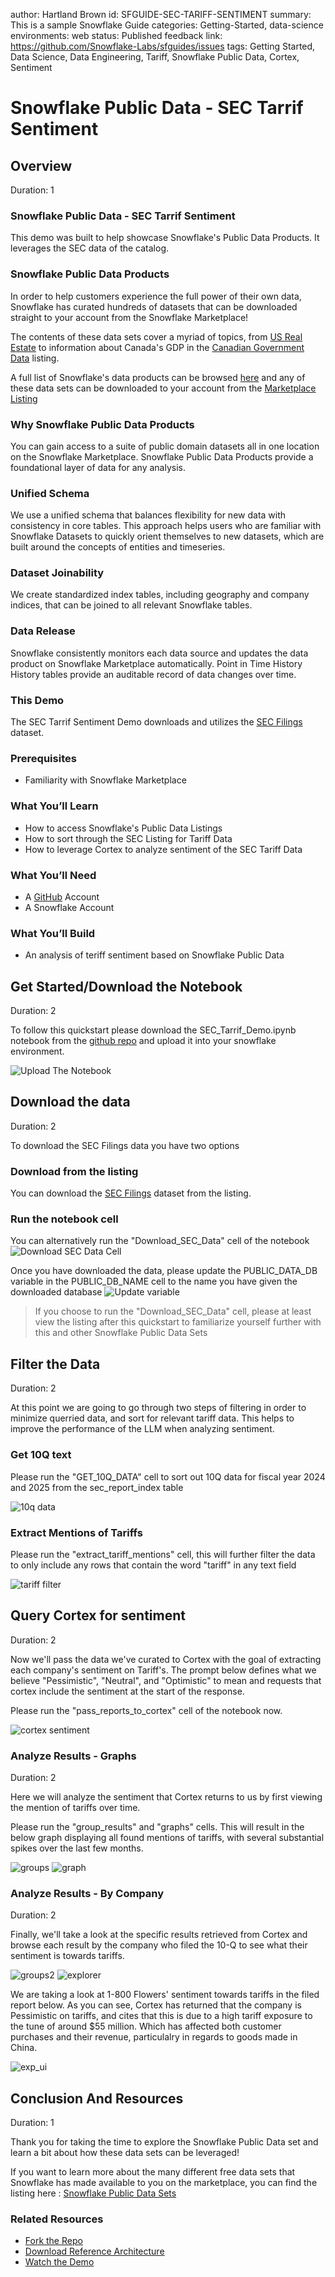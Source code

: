 author: Hartland Brown
id: SFGUIDE-SEC-TARIFF-SENTIMENT
summary: This is a sample Snowflake Guide
categories: Getting-Started, data-science
environments: web
status: Published 
feedback link: https://github.com/Snowflake-Labs/sfguides/issues
tags: Getting Started, Data Science, Data Engineering, Tariff, Snowflake Public Data, Cortex, Sentiment

# Snowflake Public Data - SEC Tarrif Sentiment
<!-- ------------------------ -->
## Overview 
Duration: 1

### Snowflake Public Data - SEC Tarrif Sentiment

This demo was built to help showcase Snowflake's Public Data Products.
It leverages the SEC data of the catalog.

### Snowflake Public Data Products

In order to help customers experience the full power of their own data, Snowflake has curated hundreds of datasets that can be downloaded straight to your account from the Snowflake Marketplace!

The contents of these data sets cover a myriad of topics, from [US Real Estate](https://app.snowflake.com/marketplace/listing/GZTSZAS2KI6/snowflake-public-data-products-us-real-estate?originTab=provider&providerName=Snowflake%20Public%20Data%20Products&profileGlobalName=GZTSZAS2KCS) to information about Canada's GDP in the [Canadian Government Data](https://app.snowflake.com/marketplace/listing/GZTSZAS2KFB/snowflake-public-data-products-canadian-government?originTab=provider&providerName=Snowflake%20Public%20Data%20Products&profileGlobalName=GZTSZAS2KCS) listing.

A full list of Snowflake's data products can be browsed [here](https://data-catalog.snowflake.com/) and any of these data sets can be downloaded to your account from the [Marketplace Listing](https://app.snowflake.com/marketplace/listing/GZTSZ290BV255
)


### Why Snowflake Public Data Products

You can gain access to a suite of public domain datasets all in one location on the Snowflake Marketplace. Snowflake Public Data Products provide a foundational layer of data for any analysis.

### Unified Schema
We use a unified schema that balances flexibility for new data with consistency in core tables. This approach helps users who are familiar with Snowflake Datasets to quickly orient themselves to new datasets, which are built around the concepts of entities and timeseries.

### Dataset Joinability 
We create standardized index tables, including geography and company indices, that can be joined to all relevant Snowflake tables.

### Data Release
Snowflake consistently monitors each data source and updates the data product on Snowflake Marketplace automatically.
Point in Time History
History tables provide an auditable record of data changes over time.


### This Demo

The SEC Tarrif Sentiment Demo downloads and utilizes the [SEC Filings](https://app.snowflake.com/marketplace/listing/GZTSZAS2KH9/snowflake-public-data-products-sec-filings) dataset. 

### Prerequisites
- Familiarity with Snowflake Marketplace

### What You’ll Learn 
- How to access Snowflake's Public Data Listings
- How to sort through the SEC Listing for Tariff Data
- How to leverage Cortex to analyze sentiment of the SEC Tariff Data

### What You’ll Need 
- A [GitHub](https://github.com/) Account 
- A Snowflake Account

### What You’ll Build 
- An analysis of teriff sentiment based on Snowflake Public Data

<!-- ------------------------ -->
## Get Started/Download the Notebook
Duration: 2

To follow this quickstart please download the SEC_Tarrif_Demo.ipynb notebook from the [github repo](https://github.com/Snowflake-Labs/sfguide-sec-tariff-sentiment) and upload it into your snowflake environment.

![Upload The Notebook](assets/upload_notebook.jpg)



<!-- ------------------------ -->
## Download the data
Duration: 2

To download the SEC Filings data you have two options

### Download from the listing
You can download the [SEC Filings](https://app.snowflake.com/marketplace/listing/GZTSZAS2KH9/snowflake-public-data-products-sec-filings) dataset from the listing.

### Run the notebook cell
You can alternatively run the "Download_SEC_Data" cell of the notebook
![Download SEC Data Cell](assets/download_sec.jpg)


Once you have downloaded the data, please update the PUBLIC_DATA_DB variable in the PUBLIC_DB_NAME cell to the name you have given the downloaded database
![Update variable](assets/db_var.jpg)


> If you choose to run the "Download_SEC_Data" cell, please at least view the listing after this quickstart to familiarize yourself further with this and other Snowflake Public Data Sets
<!-- ------------------------ -->

## Filter the Data
Duration: 2

At this point we are going to go through two steps of filtering in order to minimize querried data, and sort for relevant tariff data. This helps to improve the performance of the LLM when analyzing sentiment.

### Get 10Q text
Please run the "GET_10Q_DATA" cell to sort out 10Q data for fiscal year 2024 and 2025 from the sec_report_index table

![10q data](assets/sort_10q.jpg)

### Extract Mentions of Tariffs
Please run the "extract_tariff_mentions" cell, this will further filter the data to only include any rows that contain the word "tariff" in any text field

![tariff filter](assets/sort_tariff.jpg)

<!-- ------------------------ -->
## Query Cortex for sentiment
Duration: 2

Now we'll pass the data we've curated to Cortex with the goal of extracting each company's sentiment on Tariff's. The prompt below defines what we believe "Pessimistic", "Neutral", and "Optimistic" to mean and requests that cortex include the sentiment at the start of the response.

Please run the "pass_reports_to_cortex" cell of the notebook now.

![cortex sentiment](assets/cortex_sentiment.jpg)

### Analyze Results - Graphs
Duration: 2

Here we will analyze the sentiment that Cortex returns to us by first viewing the mention of tariffs over time.

Please run the "group_results" and "graphs" cells. This will result in the below graph displaying all found mentions of tariffs, with several substantial spikes over the last few months.

![groups](assets/group_table.jpg)
![graph](assets/tariff_mentions.jpg)


<!-- ------------------------ -->

### Analyze Results - By Company
Duration: 2

Finally, we'll take a look at the specific results retrieved from Cortex and browse each result by the company who filed the 10-Q to see what their sentiment is towards tariffs.

![groups2](assets/groups_2.jpg)
![explorer](assets/explorer_query.jpg)

We are taking a look at 1-800 Flowers' sentiment towards tariffs in the filed report below. As you can see, Cortex has returned that the company is Pessimistic on tariffs, and cites that this is due to a high tariff exposure to the tune of around $55 million. Which has affected both customer purchases and their revenue, particulalry in regards to goods made in China.

![exp_ui](assets/explorer_ui.jpg)


<!-- ------------------------ -->


## Conclusion And Resources
Duration: 1

Thank you for taking the time to explore the Snowflake Public Data set and learn a bit about how these data sets can be leveraged! 

If you want to learn more about the many different free data sets that Snowflake has made available to you on the marketplace, you can find the listing here : [Snowflake Public Data Sets](https://app.snowflake.com/marketplace/listing/GZTSZ290BV255
)

### Related Resources
- [Fork the Repo](https://github.com/Snowflake-Labs/sfguide-sec-tariff-sentiment/tree/main)
- [Download Reference Architecture](https://www.snowflake.com/content/dam/snowflake-site/en/developers/solution-center/snowflake-public-data.jpg)
- [Watch the Demo](https://youtu.be/scmY5at0Fig?list=TLGG7_O_3yx38OoyNDA5MjAyNQ)
